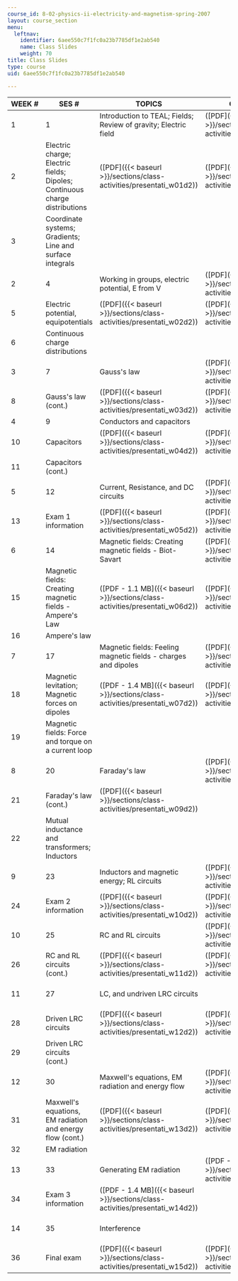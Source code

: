 ```yaml
---
course_id: 8-02-physics-ii-electricity-and-magnetism-spring-2007
layout: course_section
menu:
  leftnav:
    identifier: 6aee550c7f1fc0a23b7785df1e2ab540
    name: Class Slides
    weight: 70
title: Class Slides
type: course
uid: 6aee550c7f1fc0a23b7785df1e2ab540

---
```


| WEEK # | SES # | TOPICS | CLASS SLIDES | CONCEPT QUESTIONS |
| --- | --- | --- | --- | --- |
| 1 | 1 | Introduction to TEAL; Fields; Review of gravity; Electric field | ([PDF]({{< baseurl >}}/sections/class-activities/presentati_w01d1)) | ([PDF]({{< baseurl >}}/sections/class-activities/prs_w01d1_qonly)) |
| 2 | Electric charge; Electric fields; Dipoles; Continuous charge distributions | ([PDF]({{< baseurl >}}/sections/class-activities/presentati_w01d2)) | ([PDF]({{< baseurl >}}/sections/class-activities/prs_w01d2_qonly)) |
| 3 | Coordinate systems; Gradients; Line and surface integrals | &nbsp; |
| 2 | 4 | Working in groups, electric potential, E from V | ([PDF]({{< baseurl >}}/sections/class-activities/presentati_w02d1)) | ([PDF]({{< baseurl >}}/sections/class-activities/prs_w02d1_qonly)) |
| 5 | Electric potential, equipotentials | ([PDF]({{< baseurl >}}/sections/class-activities/presentati_w02d2)) | ([PDF]({{< baseurl >}}/sections/class-activities/prs_w02d2_qonly)) |
| 6 | Continuous charge distributions | &nbsp; |
| 3 | 7 | Gauss's law | ([PDF]({{< baseurl >}}/sections/class-activities/presentati_w03d1)) | ([PDF]({{< baseurl >}}/sections/class-activities/prs_w03d1_qonly)) |
| 8 | Gauss's law (cont.) | ([PDF]({{< baseurl >}}/sections/class-activities/presentati_w03d2)) | ([PDF]({{< baseurl >}}/sections/class-activities/prs_w03d2_qonly)) |
| 4 | 9 | Conductors and capacitors | &nbsp; |
| 10 | Capacitors | ([PDF]({{< baseurl >}}/sections/class-activities/presentati_w04d2)) | ([PDF]({{< baseurl >}}/sections/class-activities/prs_w04d2_qonly)) |
| 11 | Capacitors (cont.) | &nbsp; |
| 5 | 12 | Current, Resistance, and DC circuits | ([PDF]({{< baseurl >}}/sections/class-activities/presentati_w05d1)) | ([PDF]({{< baseurl >}}/sections/class-activities/prs_w05d1_qonly)) |
| 13 | Exam 1 information | ([PDF]({{< baseurl >}}/sections/class-activities/presentati_w05d2)) | ([PDF]({{< baseurl >}}/sections/class-activities/prs_w05d2_qonly)) |
| 6 | 14 | Magnetic fields: Creating magnetic fields - Biot-Savart | ([PDF]({{< baseurl >}}/sections/class-activities/presentati_w06d1)) | ([PDF]({{< baseurl >}}/sections/class-activities/prs_w06d1_qonly)) |
| 15 | Magnetic fields: Creating magnetic fields - Ampere's Law | ([PDF - 1.1 MB]({{< baseurl >}}/sections/class-activities/presentati_w06d2)) | ([PDF]({{< baseurl >}}/sections/class-activities/prs_w06d2_qonly)) |
| 16 | Ampere's law | &nbsp; |
| 7 | 17 | Magnetic fields: Feeling magnetic fields - charges and dipoles | ([PDF]({{< baseurl >}}/sections/class-activities/presentati_w07d1)) | ([PDF]({{< baseurl >}}/sections/class-activities/prs_w07d1_qonly)) |
| 18 | Magnetic levitation; Magnetic forces on dipoles | ([PDF - 1.4 MB]({{< baseurl >}}/sections/class-activities/presentati_w07d2)) | ([PDF]({{< baseurl >}}/sections/class-activities/prs_w07d2_qonly)) |
| 19 | Magnetic fields: Force and torque on a current loop | &nbsp; |
| 8 | 20 | Faraday's law | ([PDF]({{< baseurl >}}/sections/class-activities/presentati_w09d1)) | &nbsp; |
| 21 | Faraday's law (cont.) | ([PDF]({{< baseurl >}}/sections/class-activities/presentati_w09d2)) | &nbsp; |
| 22 | Mutual inductance and transformers; Inductors | &nbsp; |
| 9 | 23 | Inductors and magnetic energy; RL circuits | ([PDF]({{< baseurl >}}/sections/class-activities/presentati_w10d1)) | ([PDF]({{< baseurl >}}/sections/class-activities/prs_w09d1_qonly)) |
| 24 | Exam 2 information | ([PDF]({{< baseurl >}}/sections/class-activities/presentati_w10d2)) | ([PDF]({{< baseurl >}}/sections/class-activities/prs_w09d2_qonly)) |
| 10 | 25 | RC and RL circuits | ([PDF]({{< baseurl >}}/sections/class-activities/presentati_w11d1)) | ([PDF]({{< baseurl >}}/sections/class-activities/prs_w10d1_qonly)) |
| 26 | RC and RL circuits (cont.) | ([PDF]({{< baseurl >}}/sections/class-activities/presentati_w11d2)) | ([PDF]({{< baseurl >}}/sections/class-activities/prs_w10d2_qonly)) |
| 11 | 27 | LC, and undriven LRC circuits | &nbsp; | ([PDF]({{< baseurl >}}/sections/class-activities/prs_w11d1_qonly)) |
| 28 | Driven LRC circuits | ([PDF]({{< baseurl >}}/sections/class-activities/presentati_w12d2)) | ([PDF]({{< baseurl >}}/sections/class-activities/prs_w11d2_qonly)) |
| 29 | Driven LRC circuits (cont.) | &nbsp; |
| 12 | 30 | Maxwell's equations, EM radiation and energy flow | ([PDF]({{< baseurl >}}/sections/class-activities/presentati_w13d1)) | &nbsp; |
| 31 | Maxwell's equations, EM radiation and energy flow (cont.) | ([PDF]({{< baseurl >}}/sections/class-activities/presentati_w13d2)) | ([PDF]({{< baseurl >}}/sections/class-activities/prs_w12d2_qonly)) |
| 32 | EM radiation | &nbsp; |
| 13 | 33 | Generating EM radiation | ([PDF - 2.9 MB]({{< baseurl >}}/sections/class-activities/presentati_w14d1)) | ([PDF]({{< baseurl >}}/sections/class-activities/prs_w13d1_qonly)) |
| 34 | Exam 3 information | ([PDF - 1.4 MB]({{< baseurl >}}/sections/class-activities/presentati_w14d2)) | &nbsp; |
| 14 | 35 | Interference | &nbsp; | ([PDF]({{< baseurl >}}/sections/class-activities/prs_w14d1_qonly)) |
| 36 | Final exam | ([PDF]({{< baseurl >}}/sections/class-activities/presentati_w15d2)) | ([PDF]({{< baseurl >}}/sections/class-activities/prs_w14d2_qonly))